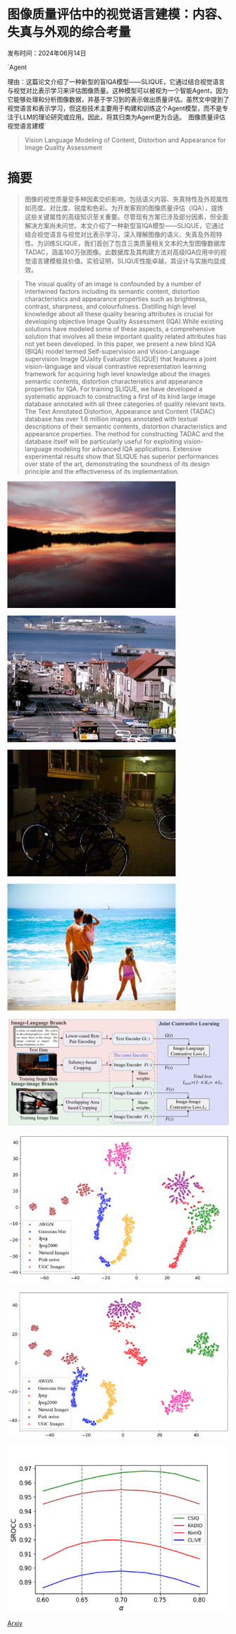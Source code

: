 # 图像质量评估中的视觉语言建模：内容、失真与外观的综合考量

发布时间：2024年06月14日

`Agent

理由：这篇论文介绍了一种新型的盲IQA模型——SLIQUE，它通过结合视觉语言与视觉对比表示学习来评估图像质量。这种模型可以被视为一个智能Agent，因为它能够处理和分析图像数据，并基于学习到的表示做出质量评估。虽然文中提到了视觉语言和表示学习，但这些技术主要用于构建和训练这个Agent模型，而不是专注于LLM的理论研究或应用。因此，将其归类为Agent更为合适。` `图像质量评估` `视觉语言建模`

> Vision Language Modeling of Content, Distortion and Appearance for Image Quality Assessment

# 摘要

> 图像的视觉质量受多种因素交织影响，包括语义内容、失真特性及外观属性如亮度、对比度、锐度和色彩。为开发客观的图像质量评估（IQA），提炼这些关键属性的高级知识至关重要。尽管现有方案已涉及部分因素，但全面解决方案尚未问世。本文介绍了一种新型盲IQA模型——SLIQUE，它通过结合视觉语言与视觉对比表示学习，深入理解图像的语义、失真及外观特性。为训练SLIQUE，我们首创了包含三类质量相关文本的大型图像数据库TADAC，涵盖160万张图像。此数据库及其构建方法对高级IQA应用中的视觉语言建模极具价值。实验证明，SLIQUE性能卓越，其设计与实施均显成效。

> The visual quality of an image is confounded by a number of intertwined factors including its semantic content, distortion characteristics and appearance properties such as brightness, contrast, sharpness, and colourfulness. Distilling high level knowledge about all these quality bearing attributes is crucial for developing objective Image Quality Assessment (IQA).While existing solutions have modeled some of these aspects, a comprehensive solution that involves all these important quality related attributes has not yet been developed. In this paper, we present a new blind IQA (BIQA) model termed Self-supervision and Vision-Language supervision Image QUality Evaluator (SLIQUE) that features a joint vision-language and visual contrastive representation learning framework for acquiring high level knowledge about the images semantic contents, distortion characteristics and appearance properties for IQA. For training SLIQUE, we have developed a systematic approach to constructing a first of its kind large image database annotated with all three categories of quality relevant texts. The Text Annotated Distortion, Appearance and Content (TADAC) database has over 1.6 million images annotated with textual descriptions of their semantic contents, distortion characteristics and appearance properties. The method for constructing TADAC and the database itself will be particularly useful for exploiting vision-language modeling for advanced IQA applications. Extensive experimental results show that SLIQUE has superior performances over state of the art, demonstrating the soundness of its design principle and the effectiveness of its implementation.

![图像质量评估中的视觉语言建模：内容、失真与外观的综合考量](../../../paper_images/2406.09858/x1.png)

![图像质量评估中的视觉语言建模：内容、失真与外观的综合考量](../../../paper_images/2406.09858/x2.png)

![图像质量评估中的视觉语言建模：内容、失真与外观的综合考量](../../../paper_images/2406.09858/x3.png)

![图像质量评估中的视觉语言建模：内容、失真与外观的综合考量](../../../paper_images/2406.09858/x4.png)

![图像质量评估中的视觉语言建模：内容、失真与外观的综合考量](../../../paper_images/2406.09858/x5.png)

![图像质量评估中的视觉语言建模：内容、失真与外观的综合考量](../../../paper_images/2406.09858/x6.png)

![图像质量评估中的视觉语言建模：内容、失真与外观的综合考量](../../../paper_images/2406.09858/x7.png)

![图像质量评估中的视觉语言建模：内容、失真与外观的综合考量](../../../paper_images/2406.09858/x8.png)

[Arxiv](https://arxiv.org/abs/2406.09858)
